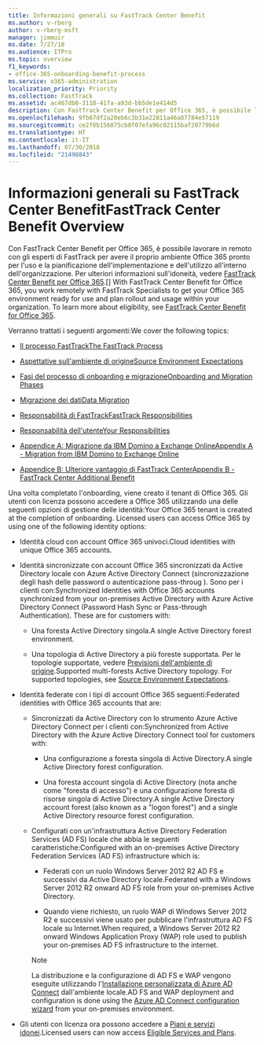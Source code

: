 ```yaml
---
title: Informazioni generali su FastTrack Center Benefit
ms.author: v-rberg
author: v-rberg-msft
manager: jimmuir
ms.date: 7/27/18
ms.audience: ITPro
ms.topic: overview
f1_keywords:
- office-365-onboarding-benefit-process
ms.service: o365-administration
localization_priority: Priority
ms.collection: FastTrack
ms.assetid: ac467db0-3118-41fa-a93d-bb5de1e414d5
description: Con FastTrack Center Benefit per Office 365, è possibile lavorare in remoto con gli esperti di FastTrack per avere il proprio ambiente Office 365 pronto per l'uso e la pianificazione dell'implementazione e dell'utilizzo all'interno dell'organizzazione. Per ulteriori informazioni sull'idoneità, vedere FastTrack Center Benefit per Office 365.
ms.openlocfilehash: 9fb67df2a28eb6c3b31e22811a46a87784e57119
ms.sourcegitcommit: ce2f0b156075cb8f07efa96c02115baf20779b6d
ms.translationtype: HT
ms.contentlocale: it-IT
ms.lasthandoff: 07/30/2018
ms.locfileid: "21498843"
---
```

# <a name="fasttrack-center-benefit-overview"></a><span data-ttu-id="22dcd-104">Informazioni generali su FastTrack Center Benefit</span><span class="sxs-lookup"><span data-stu-id="22dcd-104">FastTrack Center Benefit Overview</span></span>

<span data-ttu-id="22dcd-p102">Con FastTrack Center Benefit per Office 365, è possibile lavorare in remoto con gli esperti di FastTrack per avere il proprio ambiente Office 365 pronto per l'uso e la pianificazione dell'implementazione e dell'utilizzo all'interno dell'organizzazione. Per ulteriori informazioni sull'idoneità, vedere [FastTrack Center Benefit per Office 365](fasttrack-benefit-for-office-365.md).</span><span class="sxs-lookup"><span data-stu-id="22dcd-p102">[] With FastTrack Center Benefit for Office 365, you work remotely with FastTrack Specialists to get your Office 365 environment ready for use and plan rollout and usage within your organization. To learn more about eligibility, see [FastTrack Center Benefit for Office 365](fasttrack-benefit-for-office-365.md).</span></span>
  
<span data-ttu-id="22dcd-107">Verranno trattati i seguenti argomenti:</span><span class="sxs-lookup"><span data-stu-id="22dcd-107">We cover the following topics:</span></span>
  
- [<span data-ttu-id="22dcd-108">Il processo FastTrack</span><span class="sxs-lookup"><span data-stu-id="22dcd-108">The FastTrack Process</span></span>](fasttrack-process.md)
    
- [<span data-ttu-id="22dcd-109">Aspettative sull'ambiente di origine</span><span class="sxs-lookup"><span data-stu-id="22dcd-109">Source Environment Expectations</span></span>](environment-expectations.md)
    
- [<span data-ttu-id="22dcd-110">Fasi del processo di onboarding e migrazione</span><span class="sxs-lookup"><span data-stu-id="22dcd-110">Onboarding and Migration Phases</span></span>](onboarding-and-migration.md)
    
- [<span data-ttu-id="22dcd-111">Migrazione dei dati</span><span class="sxs-lookup"><span data-stu-id="22dcd-111">Data Migration</span></span>](data-migration.md)
    
- [<span data-ttu-id="22dcd-112">Responsabilità di FastTrack</span><span class="sxs-lookup"><span data-stu-id="22dcd-112">FastTrack Responsibilities</span></span>](fasttrack-responsibilities.md)
    
- [<span data-ttu-id="22dcd-113">Responsabilità dell'utente</span><span class="sxs-lookup"><span data-stu-id="22dcd-113">Your Responsibilities</span></span>](your-responsibilities.md)
    
- [<span data-ttu-id="22dcd-114">Appendice A: Migrazione da IBM Domino a Exchange Online</span><span class="sxs-lookup"><span data-stu-id="22dcd-114">Appendix A - Migration from IBM Domino to Exchange Online</span></span>](from-ibm-domino-to-exchange-online.md)
    
- [<span data-ttu-id="22dcd-115">Appendice B: Ulteriore vantaggio di FastTrack Center</span><span class="sxs-lookup"><span data-stu-id="22dcd-115">Appendix B - FastTrack Center Additional Benefit</span></span>](fasttrack-additional-benefits.md)
    
<span data-ttu-id="22dcd-p103">Una volta completato l'onboarding, viene creato il tenant di Office 365. Gli utenti con licenza possono accedere a Office 365 utilizzando una delle seguenti opzioni di gestione delle identità:</span><span class="sxs-lookup"><span data-stu-id="22dcd-p103">Your Office 365 tenant is created at the completion of onboarding. Licensed users can access Office 365 by using one of the following identity options:</span></span>
  
- <span data-ttu-id="22dcd-118">Identità cloud con account Office 365 univoci.</span><span class="sxs-lookup"><span data-stu-id="22dcd-118">Cloud identities with unique Office 365 accounts.</span></span>
    
- <span data-ttu-id="22dcd-p104">Identità sincronizzate con account Office 365 sincronizzati da Active Directory locale con Azure Active Directory Connect (sincronizzazione degli hash delle password o autenticazione pass-throug ). Sono per i clienti con:</span><span class="sxs-lookup"><span data-stu-id="22dcd-p104">Synchronized Identities with Office 365 accounts synchronized from your on-premises Active Directory with Azure Active Directory Connect (Password Hash Sync or Pass-through Authentication). These are for customers with:</span></span>
    
  - <span data-ttu-id="22dcd-121">Una foresta Active Directory singola.</span><span class="sxs-lookup"><span data-stu-id="22dcd-121">A single Active Directory forest environment.</span></span>
    
  - <span data-ttu-id="22dcd-p105">Una topologia di Active Directory a più foreste supportata. Per le topologie supportate, vedere [Previsioni dell'ambiente di origine](environment-expectations.md).</span><span class="sxs-lookup"><span data-stu-id="22dcd-p105">Supported multi-forests Active Directory topology. For supported topologies, see [Source Environment Expectations](environment-expectations.md).</span></span>
    
- <span data-ttu-id="22dcd-124">Identità federate con i tipi di account Office 365 seguenti:</span><span class="sxs-lookup"><span data-stu-id="22dcd-124">Federated identities with Office 365 accounts that are:</span></span>
    
  - <span data-ttu-id="22dcd-125">Sincronizzati da Active Directory con lo strumento Azure Active Directory Connect per i clienti con:</span><span class="sxs-lookup"><span data-stu-id="22dcd-125">Synchronized from Active Directory with the Azure Active Directory Connect tool for customers with:</span></span>
    
      - <span data-ttu-id="22dcd-126">Una configurazione a foresta singola di Active Directory.</span><span class="sxs-lookup"><span data-stu-id="22dcd-126">A single Active Directory forest configuration.</span></span>
    
      - <span data-ttu-id="22dcd-127">Una foresta account singola di Active Directory (nota anche come "foresta di accesso") e una configurazione foresta di risorse singola di Active Directory.</span><span class="sxs-lookup"><span data-stu-id="22dcd-127">A single Active Directory account forest (also known as a "logon forest") and a single Active Directory resource forest configuration.</span></span>
    
  - <span data-ttu-id="22dcd-128">Configurati con un'infrastruttura Active Directory Federation Services (AD FS) locale che abbia le seguenti caratteristiche:</span><span class="sxs-lookup"><span data-stu-id="22dcd-128">Configured with an on-premises Active Directory Federation Services (AD FS) infrastructure which is:</span></span>
    
      - <span data-ttu-id="22dcd-129">Federati con un ruolo Windows Server 2012 R2 AD FS e successivi da Active Directory locale.</span><span class="sxs-lookup"><span data-stu-id="22dcd-129">Federated with a Windows Server 2012 R2 onward AD FS role from your on-premises Active Directory.</span></span>
    
      - <span data-ttu-id="22dcd-130">Quando viene richiesto, un ruolo WAP di Windows Server 2012 R2 e successivi viene usato per pubblicare l'infrastruttura AD FS locale su Internet.</span><span class="sxs-lookup"><span data-stu-id="22dcd-130">When required, a Windows Server 2012 R2 onward Windows Application Proxy (WAP) role used to publish your on-premises AD FS infrastructure to the internet.</span></span>
    
    > [!NOTE]
    > <span data-ttu-id="22dcd-131">La distribuzione e la configurazione di AD FS e WAP vengono eseguite utilizzando l'[Installazione personalizzata di Azure AD Connect](https://go.microsoft.com/fwlink/?linkid=844794) dall'ambiente locale.</span><span class="sxs-lookup"><span data-stu-id="22dcd-131">AD FS and WAP deployment and configuration is done using the [Azure AD Connect configuration wizard](https://go.microsoft.com/fwlink/?linkid=844794) from your on-premises environment.</span></span> 
  
- <span data-ttu-id="22dcd-132">Gli utenti con licenza ora possono accedere a [Piani e servizi idonei](eligible-services-and-plans.md).</span><span class="sxs-lookup"><span data-stu-id="22dcd-132">Licensed users can now access [Eligible Services and Plans](eligible-services-and-plans.md).</span></span>
    

 
